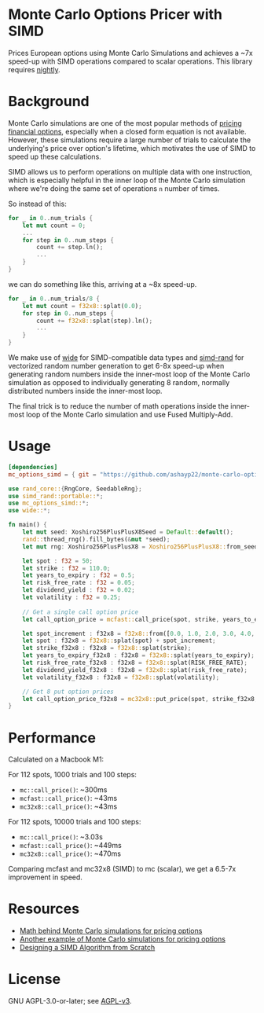 # Monte Carlo Options Pricer with SIMD

Prices European options using Monte Carlo Simulations and achieves a ~7x speed-up with SIMD operations compared to scalar operations. This library requires [nightly](https://doc.rust-lang.org/book/appendix-07-nightly-rust.html).

# Background

Monte Carlo simulations are one of the most popular methods of [pricing financial options](https://www.tejwin.com/en/insight/options-pricing-with-monte-carlo-simulation/), especially when a closed form equation is not available. However, these simulations require a large number of trials to calculate the underlying's price over option's lifetime, which motivates the use of SIMD to speed up these calculations. 

SIMD allows us to perform operations on multiple data with one instruction, which is especially helpful in the inner loop of the Monte Carlo simulation where we're doing the same set of operations `n` number of times. 

So instead of this:

```rust
for _ in 0..num_trials {
    let mut count = 0;
    ...
    for step in 0..num_steps {
        count += step.ln();
        ...
    }
}
```

we can do something like this, arriving at a ~8x speed-up.

```rust
for _ in 0..num_trials/8 {
    let mut count = f32x8::splat(0.0);
    for step in 0..num_steps {
        count += f32x8::splat(step).ln();
        ...
    }
}
``` 

We make use of [wide](https://docs.rs/wide/latest/wide/) for SIMD-compatible data types and [simd-rand](https://github.com/ashayp22/simd-rand) for vectorized random number generation to get 6-8x speed-up when generating random numbers inside the inner-most loop of the Monte Carlo simulation as opposed to individually generating 8 random, normally distributed numbers inside the inner-most loop.

The final trick is to reduce the number of math operations inside the inner-most loop of the Monte Carlo simulation and use Fused Multiply-Add.

# Usage

```toml
[dependencies]
mc_options_simd = { git = "https://github.com/ashayp22/monte-carlo-options-simd" }
```

```rust
use rand_core::{RngCore, SeedableRng};
use simd_rand::portable::*;
use mc_options_simd::*;
use wide::*;

fn main() {
    let mut seed: Xoshiro256PlusPlusX8Seed = Default::default();
    rand::thread_rng().fill_bytes(&mut *seed);
    let mut rng: Xoshiro256PlusPlusX8 = Xoshiro256PlusPlusX8::from_seed(seed);

    let spot : f32 = 50;
    let strike : f32 = 110.0;
    let years_to_expiry : f32 = 0.5;
    let risk_free_rate : f32 = 0.05;
    let dividend_yield : f32 = 0.02;
    let volatility : f32 = 0.25;
    
    // Get a single call option price
    let call_option_price = mcfast::call_price(spot, strike, years_to_expiry, dividend_yield, volatility, 100.0, 1000.0, &mut rng);

    let spot_increment : f32x8 = f32x8::from([0.0, 1.0, 2.0, 3.0, 4.0, 5.0, 6.0, 7.0]);
    let spot : f32x8 = f32x8::splat(spot) + spot_increment;
    let strike_f32x8 : f32x8 = f32x8::splat(strike);
    let years_to_expiry_f32x8 : f32x8 = f32x8::splat(years_to_expiry);
    let risk_free_rate_f32x8 : f32x8 = f32x8::splat(RISK_FREE_RATE);
    let dividend_yield_f32x8 : f32x8 = f32x8::splat(risk_free_rate);
    let volatility_f32x8 : f32x8 = f32x8::splat(volatility);

    // Get 8 put option prices
    let call_option_price_f32x8 = mc32x8::put_price(spot, strike_f32x8, volatility_f32x8, risk_free_rate_f32x8, years_to_expiry_f32x8, dividend_yield_f32x8, 100.0, 1000.0, &mut rng);
}
```

# Performance

Calculated on a Macbook M1:

For 112 spots, 1000 trials and 100 steps:

- `mc::call_price()`: ~300ms
- `mcfast::call_price()`: ~43ms
- `mc32x8::call_price()`: ~43ms

For 112 spots, 10000 trials and 100 steps:

- `mc::call_price()`: ~3.03s
- `mcfast::call_price()`: ~449ms
- `mc32x8::call_price()`: ~470ms

Comparing mcfast and mc32x8 (SIMD) to mc (scalar), we get a 6.5-7x improvement in speed.

# Resources

* [Math behind Monte Carlo simulations for pricing options](https://www.codearmo.com/blog/pricing-options-monte-carlo-simulation-python)
* [Another example of Monte Carlo simulations for pricing options](https://www.tejwin.com/en/insight/options-pricing-with-monte-carlo-simulation/)
* [Designing a SIMD Algorithm from Scratch](https://mcyoung.xyz/2023/11/27/simd-base64/)
# License

GNU AGPL-3.0-or-later; see [AGPL-v3](LICENSE).
